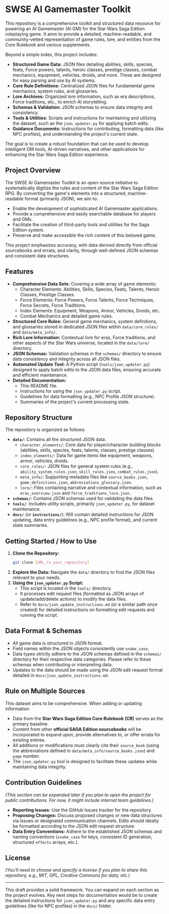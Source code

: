 # SWSE AI Gamemaster Toolkit

This repository is a comprehensive toolkit and structured data resource for powering an AI Gamemaster (AI GM) for the Star Wars Saga Edition roleplaying game. It aims to provide a detailed, machine-readable, and community-vetted representation of game rules, lore, and entities from the Core Rulebook and various supplements.

Beyond a simple index, this project includes:
* **Structured Game Data:** JSON files detailing abilities, skills, species, feats, Force powers, talents, heroic classes, prestige classes, combat mechanics, equipment, vehicles, droids, and more. These are designed for easy parsing and use by AI systems.
* **Core Rule Definitions:** Centralized JSON files for fundamental game mechanics, system rules, and glossaries.
* **Lore Archives:** Organized lore information, such as era descriptions, Force traditions, etc., to enrich AI storytelling.
* **Schemas & Validation:** JSON schemas to ensure data integrity and consistency.
* **Tools & Utilities:** Scripts and instructions for maintaining and utilizing the dataset, such as the `json_updater.py` for applying batch edits.
* **Guidance Documents:** Instructions for contributing, formatting data (like NPC profiles), and understanding the project's current state.

The goal is to create a robust foundation that can be used to develop intelligent GM tools, AI-driven narratives, and other applications for enhancing the Star Wars Saga Edition experience.

## Project Overview

The SWSE AI Gamemaster Toolkit is an open-source initiative to systematically digitize the rules and content of the Star Wars Saga Edition RPG. By converting the game's elements into a structured, machine-readable format (primarily JSON), we aim to:
* Enable the development of sophisticated AI Gamemaster applications.
* Provide a comprehensive and easily searchable database for players and GMs.
* Facilitate the creation of third-party tools and utilities for the Saga Edition system.
* Preserve and make accessible the rich content of this beloved game.

This project emphasizes accuracy, with data derived directly from official sourcebooks and errata, and clarity, through well-defined JSON schemas and consistent data structures.

## Features

* **Comprehensive Data Sets:** Covering a wide array of game elements:
    * Character Elements: Abilities, Skills, Species, Feats, Talents, Heroic Classes, Prestige Classes.
    * Force Elements: Force Powers, Force Talents, Force Techniques, Force Secrets, Force Traditions.
    * Index Elements: Equipment, Weapons, Armor, Vehicles, Droids, etc.
    * Combat Mechanics and detailed game rules.
* **Structured Core Rules:** General game mechanics, system definitions, and glossaries stored in dedicated JSON files within `data/core_rules/` and `data/meta_info/`.
* **Rich Lore Information:** Contextual lore for eras, Force traditions, and other aspects of the Star Wars universe, located in the `data/lore/` directory.
* **JSON Schemas:** Validation schemas in the `schemas/` directory to ensure data consistency and integrity across all JSON files.
* **Automated Update Tool:** A Python script (`tools/json_updater.py`) designed to apply batch edits to the JSON data files, ensuring accurate and efficient maintenance.
* **Detailed Documentation:**
    * This README file.
    * Instructions for using the `json_updater.py` script.
    * Guidelines for data formatting (e.g., NPC Profile JSON structure).
    * Summaries of the project's current processing state.

## Repository Structure

The repository is organized as follows:

* **`data/`**: Contains all the structured JSON data.
    * `character_elements/`: Core data for player/character building blocks (abilities, skills, species, feats, talents, classes, prestige classes).
    * `index_elements/`: Data for game items like equipment, weapons, armor, vehicles, droids.
    * `core_rules/`: JSON files for general system rules (e.g., `ability_system_rules.json`, `skill_rules.json`, `combat_rules.json`).
    * `meta_info/`: Supporting metadata files like `source_books.json`, `game_definitions.json`, `abbreviations_glossary.json`.
    * `lore/`: Files containing narrative and contextual information, such as `eras_overview.json` and `force_traditions_lore.json`.
* **`schemas/`**: Contains JSON schemas used for validating the data files.
* **`tools/`**: Includes utility scripts, primarily `json_updater.py`, for dataset maintenance.
* **`docs/`** (or **`instructions/`**): Will contain detailed instructions for JSON updating, data entry guidelines (e.g., NPC profile format), and current state summaries.

## Getting Started / How to Use

1.  **Clone the Repository:**
    ```bash
    git clone [URL_to_your_repository]
    ```
2.  **Explore the Data:** Navigate the `data/` directory to find the JSON files relevant to your needs.
3.  **Using the `json_updater.py` Script:**
    * This script is located in the `tools/` directory.
    * It processes edit request files (formatted as JSON arrays of update/add/delete actions) to modify the data files.
    * Refer to `docs/json_update_instructions.md` (or a similar path once created) for detailed instructions on formatting edit requests and running the script.

## Data Format & Schemas

* All game data is structured in JSON format.
* Field names within the JSON objects consistently use `snake_case`.
* Data types strictly adhere to the JSON schemas defined in the `schemas/` directory for their respective data categories. Please refer to these schemas when contributing or interpreting data.
* Updates to the data should be made using the JSON edit request format detailed in `docs/json_update_instructions.md`.

## Rule on Multiple Sources

This dataset aims to be comprehensive. When adding or updating information:
* Data from the **Star Wars Saga Edition Core Rulebook (CR)** serves as the primary baseline.
* Content from other **official SAGA Edition sourcebooks** will be incorporated to expand upon, provide alternatives to, or offer errata for existing entries.
* All additions or modifications must clearly cite their `source_book` (using the abbreviations defined in `data/meta_info/source_books.json`) and `page` number.
* The `json_updater.py` tool is designed to facilitate these updates while maintaining data integrity.

## Contribution Guidelines

*(This section can be expanded later if you plan to open the project for public contributions. For now, it might include internal team guidelines.)*

* **Reporting Issues:** Use the GitHub Issues tracker for the repository.
* **Proposing Changes:** Discuss proposed changes or new data structures via Issues or designated communication channels. Edits should ideally be formatted according to the JSON edit request structure.
* **Data Entry Conventions:** Adhere to the established JSON schemas and naming conventions (`snake_case` for keys, consistent ID generation, structured `effects` arrays, etc.).

## License

*(You'll need to choose and specify a license if you plan to share this repository, e.g., MIT, GPL, Creative Commons for data, etc.)*

---

This draft provides a solid framework. You can expand on each section as the project evolves. Key next steps for documentation would be to create the detailed instructions for `json_updater.py` and any specific data entry guidelines (like for NPC profiles) in the `docs/` folder.